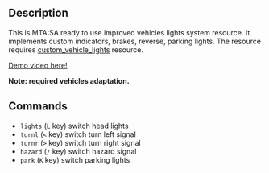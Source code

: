 ## Description
This is MTA:SA ready to use improved vehicles lights system resource. It implements custom indicators, brakes, reverse, parking lights. The resource requires [custom_vehicle_lights](https://github.com/rifleh700/custom_vehicle_lights "custom_vehicle_lights") resource.

[Demo video here!](https://imgur.com/0DygyZf "Demo video here!")

**Note: required vehicles adaptation.**

## Commands
- `lights` (`L` key) switch head lights
- `turnl` (`<` key) switch turn left signal
- `turnr` (`>` key) switch turn right signal
- `hazard` (`/` key) switch hazard signal
- `park` (`K` key) switch parking lights
